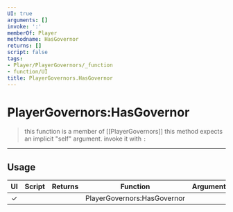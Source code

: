 ```yaml
---
UI: true
arguments: []
invoke: ':'
memberOf: Player
methodname: HasGovernor
returns: []
script: false
tags:
- Player/PlayerGovernors/_function
- function/UI
title: PlayerGovernors.HasGovernor
---
```

# PlayerGovernors:HasGovernor
> this function is a member of [[PlayerGovernors]]
> this method expects an implicit "self" argument. invoke it with `:`
-----
## Usage
|  UI | Script | Returns | Function | Arguments |
|:---:|:------:|-------:|:--------:|:---------|
|✓| ||PlayerGovernors:HasGovernor||

